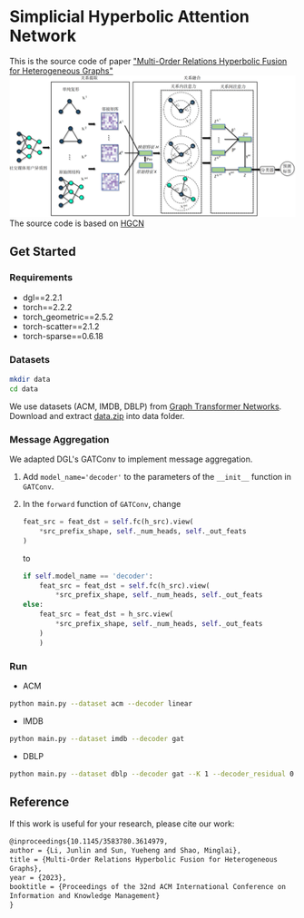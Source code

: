 # Simplicial Hyperbolic Attention Network
This is the source code of paper ["Multi-Order Relations Hyperbolic Fusion for Heterogeneous  Graphs"](https://dl.acm.org/doi/10.1145/3583780.3614979)
![](fig/SAN_framework.png)
The source code is based on [HGCN](https://github.com/HazyResearch/hgcn)

## Get Started
### Requirements
- dgl==2.2.1
- torch==2.2.2
- torch_geometric==2.5.2
- torch-scatter==2.1.2
- torch-sparse==0.6.18
### Datasets
```bash
mkdir data
cd data
```
We use datasets (ACM, IMDB, DBLP) from [Graph Transformer Networks](https://github.com/seongjunyun/Graph_Transformer_Networks/tree/master). Download and extract [data.zip](https://drive.google.com/file/d/1Nx74tgz_-BDlqaFO75eQG6IkndzI92j4/view) into data folder.
### Message Aggregation
We adapted DGL's GATConv to implement message aggregation.
1. Add `model_name='decoder'` to the parameters of the `__init__` function in `GATConv`.
2. In the `forward` function of `GATConv`, change 

    ```python
    feat_src = feat_dst = self.fc(h_src).view(
        *src_prefix_shape, self._num_heads, self._out_feats
    )
    ```

    to

    ```python
    if self.model_name == 'decoder':
        feat_src = feat_dst = self.fc(h_src).view(
            *src_prefix_shape, self._num_heads, self._out_feats
    else:
        feat_src = feat_dst = h_src.view(
            *src_prefix_shape, self._num_heads, self._out_feats
        )
        )
    ```

### Run
- ACM
```bash
python main.py --dataset acm --decoder linear
```
- IMDB
```bash
python main.py --dataset imdb --decoder gat
```
- DBLP
```bash
python main.py --dataset dblp --decoder gat --K 1 --decoder_residual 0
```
## Reference
If this work is useful for your research, please cite our work:
```
@inproceedings{10.1145/3583780.3614979,
author = {Li, Junlin and Sun, Yueheng and Shao, Minglai},
title = {Multi-Order Relations Hyperbolic Fusion for Heterogeneous Graphs},
year = {2023},
booktitle = {Proceedings of the 32nd ACM International Conference on Information and Knowledge Management}
}
```